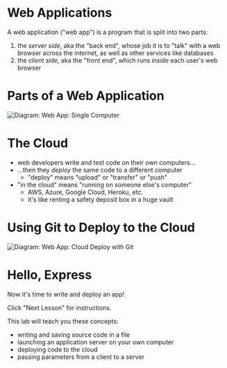 # Web Applications

A web application ("web app") is a program that is split into two parts:

1. the *server side*, aka the "back end", whose job it is to "talk" with a web browser across the internet, as well as other services like databases
2. the *client side*, aka the "front end", which runs *inside* each user's web browser

# Parts of a Web Application

![Diagram: Web App: Single Computer](https://docs.google.com/drawings/d/e/2PACX-1vS_ynFk13JkNn4nBpxKqZqboIqUnxGdzPfRLpDUuCUeeyBHon6y6VGE9GjIYp6xLqPhY9YoMyirB_x_/pub?w=960&h=720)

# The Cloud

* web developers write and test code on their own computers...
* ...then they *deploy* the same code to a different computer
  * "deploy" means "upload" or "transfer" or "push"
* "in the cloud" means "running on someone else's computer"
  * AWS, Azure, Google Cloud, Heroku, etc.
  * it's like renting a safety deposit box in a huge vault

# Using Git to Deploy to the Cloud

![Diagram: Web App: Cloud Deploy with Git](https://docs.google.com/drawings/d/e/2PACX-1vQOYHxD2JkWaphIIv10Ek7WgYU1sbV-1aq9wWP2kN4d1uE6q8GkbQER_2pvFSYsAxYxVS-2H6RDWXCV/pub?w=687&amp;h=564)

# Hello, Express

Now it's time to write and deploy an app!

Click "Next Lesson" for instructions.

This lab will teach you these concepts:

 * writing and saving source code in a file
 * launching an application server on your own computer
 * deploying code to the cloud
 * passing parameters from a client to a server
